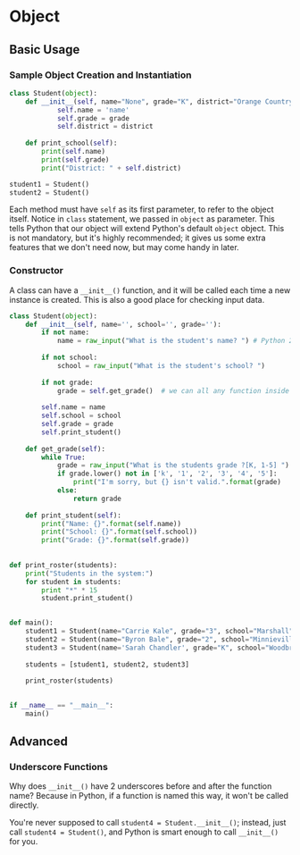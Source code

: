 # Object

## Basic Usage

### Sample Object Creation and Instantiation

```python
class Student(object):
    def __init__(self, name="None", grade="K", district="Orange Country"):
            self.name = 'name'
            self.grade = grade
            self.district = district
    
    def print_school(self):
        print(self.name)
        print(self.grade)
        print("District: " + self.district)

student1 = Student()
student2 = Student()
```

Each method must have `self` as its first parameter, to refer to the object itself. Notice in `class` statement, we passed in `object` as parameter. This tells Python that our object will extend Python's default `object` object. This is not mandatory, but it's highly recommended; it gives us some extra features that we don't need now, but may come handy in later.

### Constructor

A class can have a `__init__()` function, and it will be called each time a new instance is created. This is also a good place for checking input data.

```python
class Student(object):
    def __init__(self, name='', school='', grade=''):
        if not name:
            name = raw_input("What is the student's name? ") # Python 2 uses raw_input, same as input() in Python 3
        
        if not school:
            school = raw_input("What is the student's school? ")
        
        if not grade:
            grade = self.get_grade()  # we can all any function inside __init__(), since init is also just another function
            
        self.name = name
        self.school = school
        self.grade = grade
        self.print_student()
        
    def get_grade(self):
        while True:
            grade = raw_input("What is the students grade ?[K, 1-5] ")
            if grade.lower() not in ['k', '1', '2', '3', '4', '5']:
                print("I'm sorry, but {} isn't valid.".format(grade)
            else:
                return grade
    
    def print_student(self):
        print("Name: {}".format(self.name))
        print("School: {}".format(self.school))
        print("Grade: {}".format(self.grade))
        
        
def print_roster(students):
    print("Students in the system:")
    for student in students:
        print "*" * 15
        student.print_student()
        

def main():
    student1 = Student(name="Carrie Kale", grade="3", school="Marshall")
    student2 = Student(name="Byron Bale", grade="2", school="Minnieville")
    student3 = Student(name='Sarah Chandler', grade="K", school="Woodbridge")
    
    students = [student1, student2, student3]
    
    print_roster(students)
    

if __name__ == "__main__":
    main()
```
    
## Advanced

### Underscore Functions

Why does `__init__()` have 2 underscores before and after the function name? Because in Python, if a function is named this way, it won't be called directly.

You're never supposed to call `student4 = Student.__init__()`; instead, just call `student4 = Student()`, and Python is smart enough to call `__init__()` for you.
